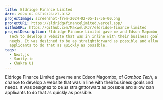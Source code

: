 ```yaml
---
title: Eldridge Finance Limited
date: 2024-02-05T15:56:27.315Z
projectImage: screenshot-from-2024-02-05-17-56-00.png
projectURL: https://eldridgefinancelimited.vercel.app/
githubURL: https://github.com/MaxwellKJr/eldridge-finance-limited
projectDescription: Eldridge Finance Limited gave me and Edson Magombo of Gomboz
  Tech to develop a website that was in inline with their business goals and
  needs. It was designed to be as straightforward as possible and allow loan
  applicants to do that as quickly as possible.
tags:
  - Next,js
  - Sanity.io
  - Chakra UI
---
```

Eldridge Finance Limited gave me and Edson Magombo, of *Gomboz Tech*, a chance to develop a website that was in line with their business goals and needs. It was designed to be as straightforward as possible and allow loan applicants to do that as quickly as possible.
